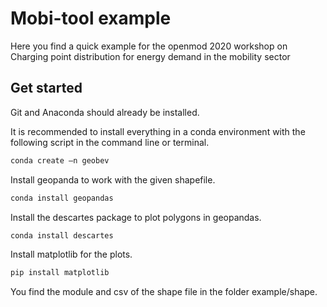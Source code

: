 # Mobi-tool example
Here you find a quick example for the openmod 2020 workshop on Charging point distribution for energy demand in the mobility sector

## Get started

Git and Anaconda should already be installed.

It is recommended to install everything in a conda environment with the following script in the command line or terminal.

```bash
conda create –n geobev
```

Install geopanda to work with the given shapefile.

```bash
conda install geopandas
```

Install the descartes package to plot polygons in geopandas.

```bash
conda install descartes
```

Install matplotlib for the plots.


```bash
pip install matplotlib
```

You find the module and csv of the shape file in the folder example/shape.

